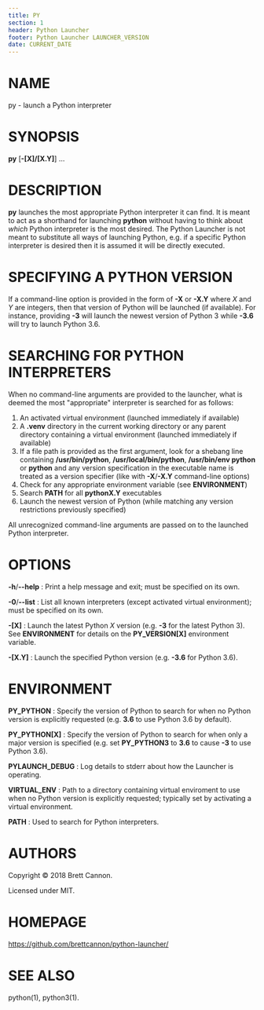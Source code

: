 ```yaml
---
title: PY
section: 1
header: Python Launcher
footer: Python Launcher LAUNCHER_VERSION
date: CURRENT_DATE
---
```


# NAME

py - launch a Python interpreter

# SYNOPSIS

**py** [**-[X]/[X.Y]**] ...

# DESCRIPTION

**py** launches the most appropriate Python interpreter it can find. It is meant
to act as a shorthand for launching **python** without having to think about
_which_ Python interpreter is the most desired. The Python Launcher is not meant
to substitute all ways of launching Python, e.g. if a specific Python
interpreter is desired then it is assumed it will be directly executed.

# SPECIFYING A PYTHON VERSION

If a command-line option is provided in the form of **-X** or **-X.Y** where _X_
and _Y_ are integers, then that version of Python will be launched
(if available). For instance, providing **-3** will launch the newest version of
Python 3 while **-3.6** will try to launch Python 3.6.

# SEARCHING FOR PYTHON INTERPRETERS

When no command-line arguments are provided to the launcher, what is deemed the
most "appropriate" interpreter is searched for as follows:

1. An activated virtual environment (launched immediately if available)
2. A **.venv** directory in the current working directory or any parent
   directory containing a virtual environment
   (launched immediately if available)
3. If a file path is provided as the first argument, look for a shebang line
   containing **/usr/bin/python**, **/usr/local/bin/python**,
   **/usr/bin/env python** or **python** and any version specification in the
   executable name is treated as a version specifier (like with **-X**/**-X.Y**
   command-line options)
4. Check for any appropriate environment variable (see **ENVIRONMENT**)
5. Search **PATH** for all **pythonX.Y** executables
6. Launch the newest version of Python (while matching any version restrictions
   previously specified)

All unrecognized command-line arguments are passed on to the launched Python
interpreter.

# OPTIONS

**-h**/**--help**
: Print a help message and exit; must be specified on its own.

**-0**/**--list**
: List all known interpreters (except activated virtual environment);
must be specified on its own.

**-[X]**
: Launch the latest Python _X_ version (e.g. **-3** for the latest
Python 3). See **ENVIRONMENT** for details on the **PY_VERSION[X]** environment
variable.

**-[X.Y]**
: Launch the specified Python version (e.g. **-3.6** for Python 3.6).

# ENVIRONMENT

**PY_PYTHON**
: Specify the version of Python to search for when no Python
version is explicitly requested (e.g. **3.6** to use Python 3.6 by
default).

**PY_PYTHON[X]**
: Specify the version of Python to search for when only a major
version is specified (e.g. set **PY_PYTHON3** to **3.6** to cause
**-3** to use Python 3.6).

**PYLAUNCH_DEBUG**
: Log details to stderr about how the Launcher is operating.

**VIRTUAL_ENV**
: Path to a directory containing virtual enviroment to use when no
Python version is explicitly requested; typically set by
activating a virtual environment.

**PATH**
: Used to search for Python interpreters.

# AUTHORS

Copyright © 2018 Brett Cannon.

Licensed under MIT.

# HOMEPAGE

https://github.com/brettcannon/python-launcher/

# SEE ALSO

python(1), python3(1).
